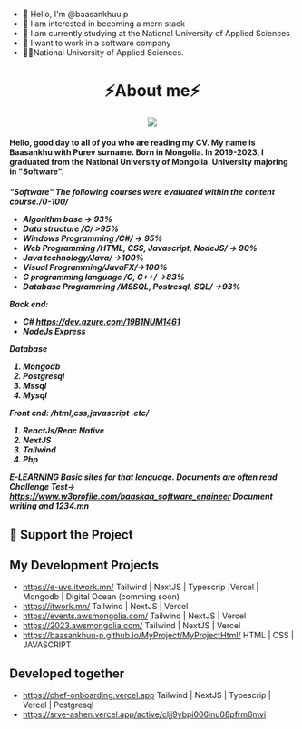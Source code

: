 - 👋 Hello, I'm @baasankhuu.p
- 👀 I am interested in becoming a mern stack
- 🌱 I am currently studying at the National University of Applied Sciences
- 💞️ I want to work in a software company
- 🧑‍🎓National University of Applied Sciences.

<h1 align="center">⚡About me⚡</h1>
<p align="center">
  <a href="https://skillicons.dev">
    <img src="https://skillicons.dev/icons?i=azure,react,nextjs,html,tailwind,nodejs,javascript,typescript,expressjs,github,vercel,mongodb,postgresql,postman,cpp,cs,php" />
  </a>
</p>
<h4>  Hello, good day to all of you who are reading my CV. My name is Baasankhu with Purev surname. Born in Mongolia. In 2019-2023, I graduated from the National University  of Mongolia. University majoring in "Software".
</h4>
<h5>
"Software"
The following courses were evaluated within the content course./0-100/
  <ul>
    <li>Algorithm base -> 93%</li>
    <li>Data structure /C/ >95%</li>
    <li>Windows Programming /C#/ -> 95%</li>
    <li>Web Programming /HTML, CSS, Javascript, NodeJS/ -> 90%</li>
    <li>Java technology/Java/ ->100%</li>
    <li>Visual Programming/JavaFX/->100%</li>
    <li>C programming language /C, C++/ ->83%</li>
    <li>Database Programming /MSSQL, Postresql, SQL/ ->93%</li>
  </ul>

Back end:
  - C# https://dev.azure.com/19B1NUM1461
  - NodeJs Express

Database
<ol>
  <li>Mongodb</li>
  <li>Postgresql</li>
  <li>Mssql</li>
  <li>Mysql</li>
</ol>

Front end: /html,css,javascript .etc/
<ol>
  <li>ReactJs/Reac Native</li>
  <li>NextJS</li>
  <li>Tailwind</li>
  <li>Php</li>
</ol>

E-LEARNING
  Basic sites for that language. Documents are often read
  Challenge Test-> https://www.w3profile.com/baaskaa_software_engineer
  Document writing and 1234.mn
</h5>
  
## 💖 Support the Project

<!-- Thank you so much already for using my projects! If you want to go a step further and support my open source work, buy me a coffee:

<a href='https://ko-fi.com/Q5Q860KQ2' target='_blank'><img height='36' style='border:0px;height:36px;' src='https://cdn.ko-fi.com/cdn/kofi1.png?v=3' border='0' alt='Buy Me a Coffee at ko-fi.com' /></a>

To support the project directly, feel free to open issues for icon suggestions, or contribute with a pull request! -->
## My Development Projects

- https://e-uvs.itwork.mn/  Tailwind | NextJS | Typescrip |Vercel | Mongodb | Digital Ocean (comming soon)
- https://itwork.mn/  Tailwind | NextJS | Vercel
- https://events.awsmongolia.com/  Tailwind | NextJS | Vercel
- https://2023.awsmongolia.com/    Tailwind | NextJS | Vercel
- https://baasankhuu-p.github.io/MyProject/MyProjectHtml/    HTML | CSS | JAVASCRIPT
  
## Developed together

- https://chef-onboarding.vercel.app Tailwind | NextJS | Typescrip | Vercel | Postgresql
- https://srve-ashen.vercel.app/active/cljj9ybpi006inu08pfrm6mvi
